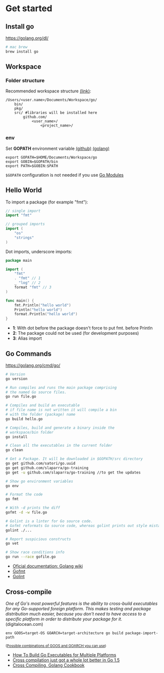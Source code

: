 # Get started

## Install go
https://golang.org/dl/

```bash
# mac brew
brew install go
```

## Workspace

### Folder structure
Recommended workspace structure [(link)](https://golang.org/doc/code.html#Workspaces):
```
/Users/<user.name>/Documents/Workspace/go/
    bin/
    pkg/
    src/ #libraries will be installed here
        github.com/
            <user_name>/
                <project_name>/
```

### env
Set **GOPATH** environment variable
[(github)](https://github.com/golang/go/wiki/SettingGOPATH#zsh)
[(golang)](https://golang.org/doc/code.html#GOPATH)

```
export GOPATH=$HOME/Documents/Workspace/go
export GOBIN=$GOPATH/bin
export PATH=$GOBIN:$PATH
```

`$GOPATH` configuration is not needed if you use [Go Modules](15-go-modules.md)

## Hello World
To import a package (for example "fmt"):

```go
// single import
import "fmt"

// grouped imports
import (
	"os"
	"strings"
)
```
Dot imports, underscore imports:
```go
package main

import (
    "fmt"
    . "fmt" // 1 
    _ "log" // 2
    format "fmt" // 3
)

func main() {
    fmt.Println("hello world")
    Println("hello world")    
    format.Println("hello world")
}
```
- **1**: With dot before the package doesn't force to put fmt. before Println
- **2**: The package could not be used (for development purposes)
- **3**: Alias import

## Go Commands

https://golang.org/cmd/go/

```bash
# Version
go version

# Run compiles and runs the main package comprising
# the named Go source files.
go run file.go

# Compiles and build an executable
# if file name is not written it will compile a bin 
# with the folder (package) name 
go build hello.go

# Compiles, build and generate a binary inside the 
# workspace/bin folder
go install 

# Clean all the executables in the current folder
go clean

# Get a Package. It will be downloaded in $GOPATH/src directory
go get github.com/satori/go.uuid
go get github.com/slaparra/go-training
go get -u github.com/slaparra/go-training //to get the updates

# Show go environment variables
go env

# Format the code
go fmt

# With -d prints the diff
gofmt -d -w file.go

# Golint is a linter for Go source code.
# Gofmt reformats Go source code, whereas golint prints out style mistakes.
golint ./...

# Report suspicious constructs
go vet

# Show race conditions info
go run --race gofile.go
```

- [Oficial documentation: Golang wiki](https://github.com/golang/go/wiki)
- [Gofmt](https://golang.org/cmd/gofmt/)
- [Golint](https://github.com/golang/lint)

## Cross-compile
*One of Go's most powerful features is the ability to cross-build executables for any Go-supported foreign platform. This makes testing and package distribution much easier, because you don't need to have access to a specific platform in order to distribute your package for it.* (digitalocean.com)

```
env GOOS=target-OS GOARCH=target-architecture go build package-import-path
```
<small>([Possible combinations of GOOS and GOARCH you can use])</small>

[Possible combinations of GOOS and GOARCH you can use]: https://www.digitalocean.com/community/tutorials/how-to-build-go-executables-for-multiple-platforms-on-ubuntu-16-04#step-4-%E2%80%94-building-executables-for-different-architectures

- [How To Build Go Executables for Multiple Platforms](https://www.digitalocean.com/community/tutorials/how-to-build-go-executables-for-multiple-platforms-on-ubuntu-16-04)
- [Cross compilation just got a whole lot better in Go 1.5](https://dave.cheney.net/2015/03/03/cross-compilation-just-got-a-whole-lot-better-in-go-1-5)
- [Cross Compiling, Golang Cookbook](https://golangcookbook.com/chapters/running/cross-compiling/)